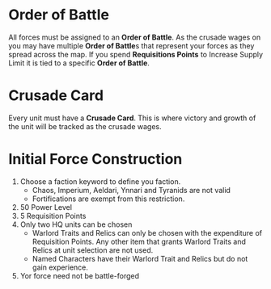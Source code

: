 # Order of Battle
All forces must be assigned to an **Order of Battle**. As the crusade wages on you may have multiple **Order of Battle**s that represent your forces as they spread across the map. If you spend **Requisitions Points** to Increase Supply Limit it is tied to a specific **Order of Battle**.

# Crusade Card
Every unit must have a **Crusade Card**. This is where victory and growth of the unit will be tracked as the crusade wages.

# Initial Force Construction
1. Choose a faction keyword to define you faction.
    * Chaos, Imperium, Aeldari, Ynnari and Tyranids are not valid
    * Fortifications are exempt from this restriction.
1. 50 Power Level
1. 5 Requisition Points
1. Only two HQ units can be chosen
    *  Warlord Traits and Relics can only be chosen with the expenditure of Requisition Points. Any other item that grants Warlord Traits and Relics at unit selection are not used.
    * Named Characters have their Warlord Trait and Relics but do not gain experience.
1. Yor force need not be battle-forged